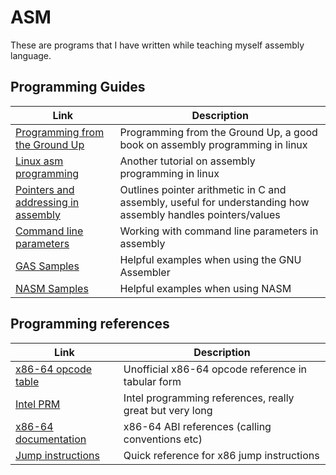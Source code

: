# ASM

These are programs that I have written while teaching myself assembly language.

## Programming Guides

Link|Description
----|-----------
[Programming from the Ground Up](http://savannah.nongnu.org/projects/pgubook/) | Programming from the Ground Up, a good book on assembly programming in linux
[Linux asm programming](http://docs.cs.up.ac.za/programming/asm/derick_tut/) | Another tutorial on assembly programming in linux
[Pointers and addressing in assembly](https://www.cs.uaf.edu/courses/cs301/2014-fall/notes/pointer-arithmetic/) | Outlines pointer arithmetic in C and assembly, useful for understanding how assembly handles pointers/values
[Command line parameters](http://www.dreamincode.net/forums/topic/285550-nasm-linux-getting-command-line-parameters/) | Working with command line parameters in assembly
[GAS Samples](http://cs.lmu.edu/~ray/notes/gasexamples/) | Helpful examples when using the GNU Assembler
[NASM Samples](https://www.csee.umbc.edu/portal/help/nasm/sample_64.shtml) | Helpful examples when using NASM

## Programming references

Link|Description
----|-----------
[x86-64 opcode table](http://ref.x86asm.net/geek64.html) | Unofficial x86-64 opcode reference in tabular form
[Intel PRM](https://www-ssl.intel.com/content/www/us/en/processors/architectures-software-developer-manuals.html) | Intel programming references, really great but very long
[x86-64 documentation](http://www.x86-64.org/documentation.html) | x86-64 ABI references (calling conventions etc)
[Jump instructions](http://unixwiz.net/techtips/x86-jumps.html) | Quick reference for x86 jump instructions
